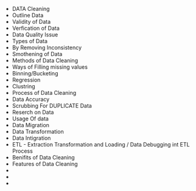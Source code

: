 * DATA Cleaning
* Outline Data
* Validity of Data
* Verfication of Data
* Data Quality Issue
* Types of Data
* By Removing Inconsistency
* Smothening of Data 
* Methods of Data Cleaning
* Ways of Filling missing values
* Binning/Bucketing
* Regression
* Clustring
* Process of Data Cleaning
* Data Accuracy
* Scrubbing For DUPLICATE Data
* Reserch on Data
* Usage Of data
* Data Migration
* Data Transformation
* Data Intigration
* ETL - Extraction Transformation and Loading / Data Debugging int ETL Process
* Benifits of Data Cleaning
* Features of Data Cleaning
* 
* 
* 
